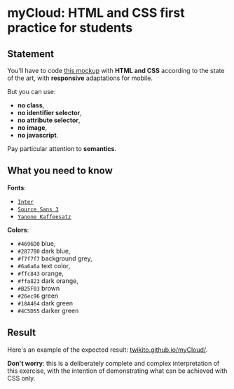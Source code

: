 # myCloud: HTML and CSS first practice for students

## Statement

You'll have to code [this mockup](https://cdn.jsdelivr.net/gh/Twikito/myCloud/mockup.png) with __HTML and CSS__ according to the state of the art, with __responsive__ adaptations for mobile.

But you can use:
- __no class__,
- __no identifier selector__,
- __no attribute selector__,
- __no image__,
- __no javascript__.

Pay particular attention to __semantics__.

## What you need to know

__Fonts__:
- [`Inter`](https://fonts.google.com/specimen/Inter)
- [`Source Sans 3`](https://fonts.google.com/specimen/Source+Sans+3)
- [`Yanone Kaffeesatz`](https://fonts.google.com/specimen/Yanone+Kaffeesatz)

__Colors__:
- `#4696D0` blue,
- `#2877B0` dark blue,
- `#f7f7f7` background grey,
- `#6a6a6a` text color,
- `#ffc843` orange,
- `#ffa823` dark orange,
- `#B25F03` brown
- `#26ec96` green
- `#18A464` dark green
- `#4C5D55` darker green

## Result

Here's an example of the expected result: [twikito.github.io/myCloud/](https://twikito.github.io/myCloud/).

__Don't worry__: this is a deliberately complete and complex interpretation of this exercise, with the intention of demonstrating what can be achieved with CSS only.
